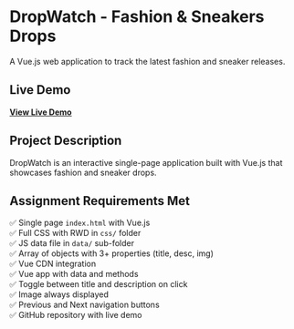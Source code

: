 # DropWatch - Fashion & Sneakers Drops

A Vue.js web application to track the latest fashion and sneaker releases.

## Live Demo

**[View Live Demo](https://loriscacciottolo.github.io/Web_project/)**

## Project Description

DropWatch is an interactive single-page application built with Vue.js that showcases fashion and sneaker drops. 


## Assignment Requirements Met

✅ Single page `index.html` with Vue.js  
✅ Full CSS with RWD in `css/` folder  
✅ JS data file in `data/` sub-folder  
✅ Array of objects with 3+ properties (title, desc, img)  
✅ Vue CDN integration  
✅ Vue app with data and methods  
✅ Toggle between title and description on click  
✅ Image always displayed  
✅ Previous and Next navigation buttons  
✅ GitHub repository with live demo  
